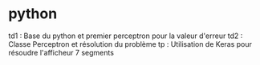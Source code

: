 # python

td1 : Base du python et premier perceptron pour la valeur d'erreur
td2 : Classe Perceptron et résolution du problème
tp : Utilisation de Keras pour résoudre l'afficheur 7 segments
